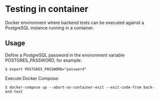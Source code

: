 # Testing in container

Docker environment where backend tests can be executed against a PostgreSQL instance running in a container.

## Usage

Define a PostgreSQL password in the environment variable POSTGRES_PASSWORD, for example:
```
$ export POSTGRES_PASSWORD="password"
```
Execute Docker Compose:
```
$ docker-compose up --abort-on-container-exit --exit-code-from back-end-test
```
